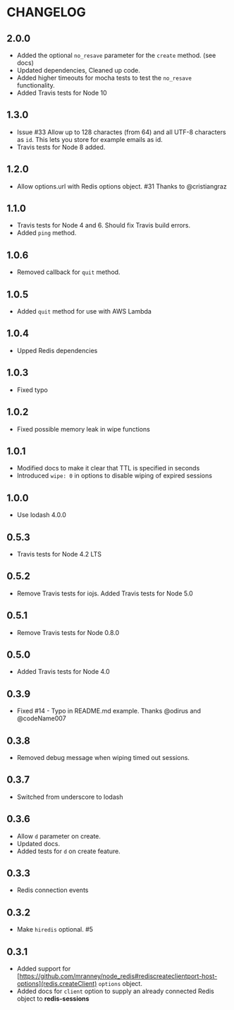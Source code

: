 # CHANGELOG

## 2.0.0

* Added the optional `no_resave` parameter for the `create` method. (see docs)
* Updated dependencies, Cleaned up code.
* Added higher timeouts for mocha tests to test the `no_resave` functionality.
* Added Travis tests for Node 10

## 1.3.0

* Issue #33 Allow up to 128 charactes (from 64) and all UTF-8 characters as `id`. This lets you store for example emails as id.
* Travis tests for Node 8 added.

## 1.2.0

* Allow options.url with Redis options object. #31 Thanks to @cristiangraz

## 1.1.0

* Travis tests for Node 4 and 6. Should fix Travis build errors.
* Added `ping` method.

## 1.0.6

* Removed callback for `quit` method.

## 1.0.5

* Added `quit` method for use with AWS Lambda

## 1.0.4 

* Upped Redis dependencies

## 1.0.3

* Fixed typo

## 1.0.2

* Fixed possible memory leak in wipe functions

## 1.0.1

* Modified docs to make it clear that TTL is specified in seconds
* Introduced `wipe: 0` in options to disable wiping of expired sessions

## 1.0.0

* Use lodash 4.0.0

## 0.5.3

* Travis tests for Node 4.2 LTS

## 0.5.2

* Remove Travis tests for iojs. Added Travis tests for Node 5.0

## 0.5.1

* Remove Travis tests for Node 0.8.0

## 0.5.0

* Added Travis tests for Node 4.0

## 0.3.9

* Fixed #14 - Typo in README.md example. Thanks @odirus and @codeName007

## 0.3.8

* Removed debug message when wiping timed out sessions.

## 0.3.7 

* Switched from underscore to lodash

## 0.3.6

* Allow `d` parameter on create.
* Updated docs.
* Added tests for `d` on create feature.

## 0.3.3

 * Redis connection events

## 0.3.2

* Make `hiredis` optional. #5

## 0.3.1

* Added support for [https://github.com/mranney/node_redis#rediscreateclientport-host-options](redis.createClient) `options` object.
* Added docs for `client` option to supply an already connected Redis object to **redis-sessions**